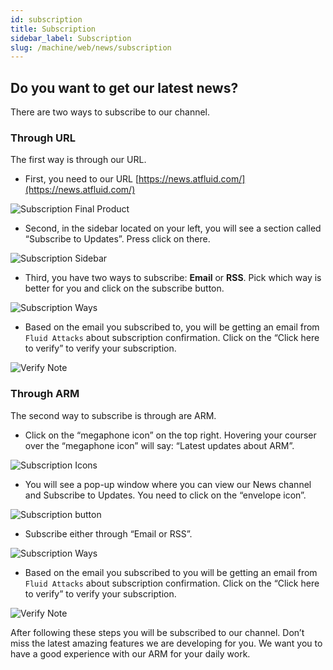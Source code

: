 ```yaml
---
id: subscription
title: Subscription
sidebar_label: Subscription
slug: /machine/web/news/subscription
---
```


## Do you want to get our latest news?

There are two ways to subscribe to
our channel.

### Through URL

The first way is through our URL.

- First, you need to our URL
  [https://news.atfluid.com/](https://news.atfluid.com/)

![Subscription Final Product](https://res.cloudinary.com/fluid-attacks/image/upload/v1671631843/docs/web/news/subscription/main_page.png)

- Second, in the sidebar located on
  your left, you will see a section
  called “Subscribe to Updates”.
  Press click on there.

![Subscription Sidebar](https://res.cloudinary.com/fluid-attacks/image/upload/v1671631983/docs/web/news/subscription/subscribe.png)

- Third, you have two ways to subscribe:
  **Email** or **RSS**.
  Pick which way is better for you and
  click on the subscribe button.

![Subscription Ways](https://res.cloudinary.com/fluid-attacks/image/upload/v1643676383/docs/web/news/subscription/subscription_suscription-ways.png)

- Based on the email you subscribed
  to, you will be getting an email from
  `Fluid Attacks` about subscription
  confirmation.
  Click on the “Click here to verify” to
  verify your subscription.

![Verify Note](https://res.cloudinary.com/fluid-attacks/image/upload/v1671632258/docs/web/news/subscription/verification.png)

### Through ARM

The second way to subscribe is through are ARM.

- Click on the “megaphone icon”
  on the top right.
  Hovering your courser
  over the  “megaphone icon” will say:
  “Latest updates about ARM”.

![Subscription Icons](https://res.cloudinary.com/fluid-attacks/image/upload/v1643676383/docs/web/news/subscription/subscription_megaphone.png)

- You will see a pop-up window where
  you can view our News channel and
  Subscribe to Updates.
  You need to click on the “envelope icon”.

![Subscription button](https://res.cloudinary.com/fluid-attacks/image/upload/v1671632525/docs/web/news/subscription/subcribe_by_arm.png)

- Subscribe either through “Email or RSS”.

![Subscription Ways](https://res.cloudinary.com/fluid-attacks/image/upload/v1671632625/docs/web/news/subscription/subscribe_button.png)

- Based on the email you subscribed
  to you will be getting an email from
  `Fluid Attacks` about subscription
  confirmation.
  Click on the “Click here to verify”
  to verify your subscription.

![Verify Note](https://res.cloudinary.com/fluid-attacks/image/upload/v1671632258/docs/web/news/subscription/verification.png)

After following these steps you will
be subscribed to our channel.
Don’t miss the latest amazing features
we are developing for you.
We want you to have a good experience
with our ARM for your daily work.
